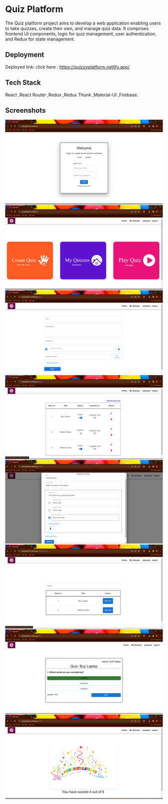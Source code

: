 # Quiz Platform

The Quiz platform project aims to develop a web application enabling users to take quizzes, create their own, and manage quiz data. It comprises frontend UI components, logic for quiz management, user authentication, and Redux for state management.

## Deployment

Deployed link:
click here : https://quizzyplatform.netlify.app/

## Tech Stack

React ,React Router ,Redux ,Redux Thunk ,Material-UI ,Firebase.

## Screenshots

![Login](./ImageForReadme/Login.png)
![Home](./ImageForReadme/Home.png)
![CreateQuiz](./ImageForReadme/CreateQuiz.png)
![MyQuiz](./ImageForReadme/MyQuiz.png)
![EditInMyQuiz](./ImageForReadme/EditInMyQuiz.png)
![PlayQuizHome](./ImageForReadme/PlayQuizHome.png)
![PlayQuiz](./ImageForReadme/PlayQuiz.png)
![Result](./ImageForReadme/Result.png)
